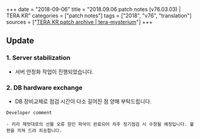 +++
date = "2018-09-06"
title = "2018.09.06 patch notes (v76.03.03) | TERA KR"
categories = ["patch notes"]
tags = ["2018", "v76", "translation"]
sources = ["[TERA KR patch archive | tera-mysterium](/ko/patch/2018/v76-03-03)"]
+++

## Update

### **1.** Server stabilization
- 서버 안정화 작업이 진행되었습니다.

### **2.** DB hardware exchange
- DB 장비교체로 점검 시간이 다소 길어진 점 양해 부탁드립니다.

```
Developer comment

- 리리 제멋대로의 선물 오류 원인 파악이 완료되어 차주 정기점검 시 수정될 예정입니다. 불편을 끼쳐 드려 죄송합니다.
```
